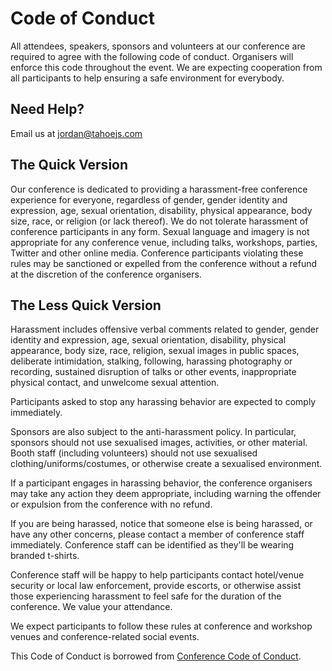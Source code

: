 # Code of Conduct

All attendees, speakers, sponsors and volunteers at our conference are required to agree with the following code of conduct. Organisers will enforce this code throughout the event. We are expecting cooperation from all participants to help ensuring a safe environment for everybody.

## Need Help?

Email us at jordan@tahoejs.com

## The Quick Version

Our conference is dedicated to providing a harassment-free conference experience for everyone, regardless of gender, gender identity and expression, age, sexual orientation, disability, physical appearance, body size, race, or religion (or lack thereof). We do not tolerate harassment of conference participants in any form. Sexual language and imagery is not appropriate for any conference venue, including talks, workshops, parties, Twitter and other online media. Conference participants violating these rules may be sanctioned or expelled from the conference without a refund at the discretion of the conference organisers.

## The Less Quick Version

Harassment includes offensive verbal comments related to gender, gender identity and expression, age, sexual orientation, disability, physical appearance, body size, race, religion, sexual images in public spaces, deliberate intimidation, stalking, following, harassing photography or recording, sustained disruption of talks or other events, inappropriate physical contact, and unwelcome sexual attention.

Participants asked to stop any harassing behavior are expected to comply immediately.

Sponsors are also subject to the anti-harassment policy. In particular, sponsors should not use sexualised images, activities, or other material. Booth staff (including volunteers) should not use sexualised clothing/uniforms/costumes, or otherwise create a sexualised environment.

If a participant engages in harassing behavior, the conference organisers may take any action they deem appropriate, including warning the offender or expulsion from the conference with no refund.

If you are being harassed, notice that someone else is being harassed, or have any other concerns, please contact a member of conference staff immediately. Conference staff can be identified as they'll be wearing branded t-shirts.

Conference staff will be happy to help participants contact hotel/venue security or local law enforcement, provide escorts, or otherwise assist those experiencing harassment to feel safe for the duration of the conference. We value your attendance.

We expect participants to follow these rules at conference and workshop venues and conference-related social events.

This Code of Conduct is borrowed from [Conference Code of Conduct](http://confcodeofconduct.com/).
